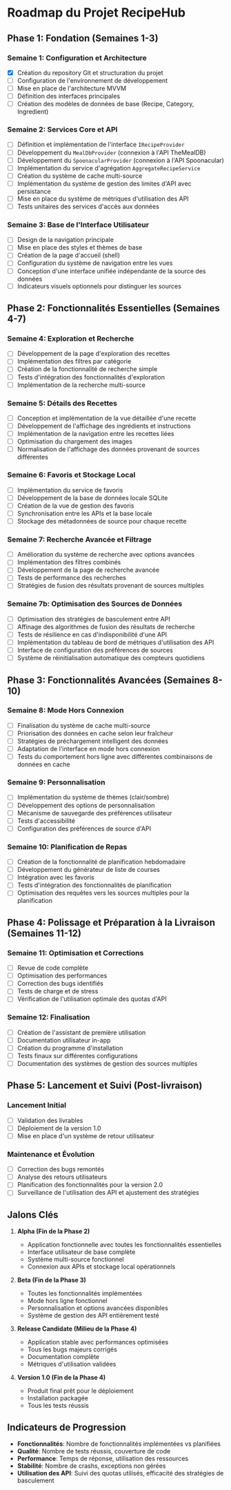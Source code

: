 # Roadmap du Projet RecipeHub

## Phase 1: Fondation (Semaines 1-3)

### Semaine 1: Configuration et Architecture
- [x] Création du repository Git et structuration du projet
- [ ] Configuration de l'environnement de développement
- [ ] Mise en place de l'architecture MVVM
- [ ] Définition des interfaces principales
- [ ] Création des modèles de données de base (Recipe, Category, Ingredient)

### Semaine 2: Services Core et API
- [ ] Définition et implémentation de l'interface `IRecipeProvider`
- [ ] Développement du `MealDbProvider` (connexion à l'API TheMealDB)
- [ ] Développement du `SpoonacularProvider` (connexion à l'API Spoonacular)
- [ ] Implémentation du service d'agrégation `AggregateRecipeService`
- [ ] Création du système de cache multi-source
- [ ] Implémentation du système de gestion des limites d'API avec persistance
- [ ] Mise en place du système de métriques d'utilisation des API
- [ ] Tests unitaires des services d'accès aux données

### Semaine 3: Base de l'Interface Utilisateur
- [ ] Design de la navigation principale
- [ ] Mise en place des styles et thèmes de base
- [ ] Création de la page d'accueil (shell)
- [ ] Configuration du système de navigation entre les vues
- [ ] Conception d'une interface unifiée indépendante de la source des données
- [ ] Indicateurs visuels optionnels pour distinguer les sources

## Phase 2: Fonctionnalités Essentielles (Semaines 4-7)

### Semaine 4: Exploration et Recherche
- [ ] Développement de la page d'exploration des recettes
- [ ] Implémentation des filtres par catégorie
- [ ] Création de la fonctionnalité de recherche simple
- [ ] Tests d'intégration des fonctionnalités d'exploration
- [ ] Implémentation de la recherche multi-source

### Semaine 5: Détails des Recettes
- [ ] Conception et implémentation de la vue détaillée d'une recette
- [ ] Développement de l'affichage des ingrédients et instructions
- [ ] Implémentation de la navigation entre les recettes liées
- [ ] Optimisation du chargement des images
- [ ] Normalisation de l'affichage des données provenant de sources différentes

### Semaine 6: Favoris et Stockage Local
- [ ] Implémentation du service de favoris
- [ ] Développement de la base de données locale SQLite
- [ ] Création de la vue de gestion des favoris
- [ ] Synchronisation entre les APIs et la base locale
- [ ] Stockage des métadonnées de source pour chaque recette

### Semaine 7: Recherche Avancée et Filtrage
- [ ] Amélioration du système de recherche avec options avancées
- [ ] Implémentation des filtres combinés
- [ ] Développement de la page de recherche avancée
- [ ] Tests de performance des recherches
- [ ] Stratégies de fusion des résultats provenant de sources multiples

### Semaine 7b: Optimisation des Sources de Données
- [ ] Optimisation des stratégies de basculement entre API
- [ ] Affinage des algorithmes de fusion des résultats de recherche
- [ ] Tests de résilience en cas d'indisponibilité d'une API
- [ ] Implémentation du tableau de bord de métriques d'utilisation des API
- [ ] Interface de configuration des préférences de sources
- [ ] Système de réinitialisation automatique des compteurs quotidiens

## Phase 3: Fonctionnalités Avancées (Semaines 8-10)

### Semaine 8: Mode Hors Connexion
- [ ] Finalisation du système de cache multi-source
- [ ] Priorisation des données en cache selon leur fraîcheur
- [ ] Stratégies de préchargement intelligent des données
- [ ] Adaptation de l'interface en mode hors connexion
- [ ] Tests du comportement hors ligne avec différentes combinaisons de données en cache

### Semaine 9: Personnalisation
- [ ] Implémentation du système de thèmes (clair/sombre)
- [ ] Développement des options de personnalisation
- [ ] Mécanisme de sauvegarde des préférences utilisateur
- [ ] Tests d'accessibilité
- [ ] Configuration des préférences de source d'API

### Semaine 10: Planification de Repas
- [ ] Création de la fonctionnalité de planification hebdomadaire
- [ ] Développement du générateur de liste de courses
- [ ] Intégration avec les favoris
- [ ] Tests d'intégration des fonctionnalités de planification
- [ ] Optimisation des requêtes vers les sources multiples pour la planification

## Phase 4: Polissage et Préparation à la Livraison (Semaines 11-12)

### Semaine 11: Optimisation et Corrections
- [ ] Revue de code complète
- [ ] Optimisation des performances
- [ ] Correction des bugs identifiés
- [ ] Tests de charge et de stress
- [ ] Vérification de l'utilisation optimale des quotas d'API

### Semaine 12: Finalisation
- [ ] Création de l'assistant de première utilisation
- [ ] Documentation utilisateur in-app
- [ ] Création du programme d'installation
- [ ] Tests finaux sur différentes configurations
- [ ] Documentation des systèmes de gestion des sources multiples

## Phase 5: Lancement et Suivi (Post-livraison)

### Lancement Initial
- [ ] Validation des livrables
- [ ] Déploiement de la version 1.0
- [ ] Mise en place d'un système de retour utilisateur

### Maintenance et Évolution
- [ ] Correction des bugs remontés
- [ ] Analyse des retours utilisateurs
- [ ] Planification des fonctionnalités pour la version 2.0
- [ ] Surveillance de l'utilisation des API et ajustement des stratégies

## Jalons Clés

1. **Alpha (Fin de la Phase 2)**
   - Application fonctionnelle avec toutes les fonctionnalités essentielles
   - Interface utilisateur de base complète
   - Système multi-source fonctionnel
   - Connexion aux APIs et stockage local opérationnels

2. **Beta (Fin de la Phase 3)**
   - Toutes les fonctionnalités implémentées
   - Mode hors ligne fonctionnel
   - Personnalisation et options avancées disponibles
   - Système de gestion des API entièrement testé

3. **Release Candidate (Milieu de la Phase 4)**
   - Application stable avec performances optimisées
   - Tous les bugs majeurs corrigés
   - Documentation complète
   - Métriques d'utilisation validées

4. **Version 1.0 (Fin de la Phase 4)**
   - Produit final prêt pour le déploiement
   - Installation packagée
   - Tous les tests réussis

## Indicateurs de Progression

- **Fonctionnalités**: Nombre de fonctionnalités implémentées vs planifiées
- **Qualité**: Nombre de tests réussis, couverture de code
- **Performance**: Temps de réponse, utilisation des ressources
- **Stabilité**: Nombre de crashs, exceptions non gérées
- **Utilisation des API**: Suivi des quotas utilisés, efficacité des stratégies de basculement